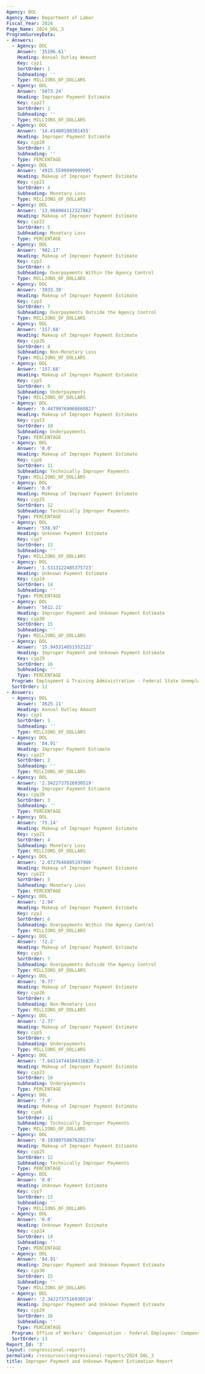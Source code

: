```yaml
---
Agency: DOL
Agency_Name: Department of Labor
Fiscal_Year: 2024
Page_Name: 2024_DOL_3
ProgramSurveyData:
- Answers:
  - Agency: DOL
    Answer: '35196.61'
    Heading: Annual Outlay Amount
    Key: cyp1
    SortOrder: 1
    Subheading: ''
    Type: MILLIONS_OF_DOLLARS
  - Agency: DOL
    Answer: '5073.24'
    Heading: Improper Payment Estimate
    Key: cyp27
    SortOrder: 2
    Subheading: ''
    Type: MILLIONS_OF_DOLLARS
  - Agency: DOL
    Answer: '14.41400180301455'
    Heading: Improper Payment Estimate
    Key: cyp28
    SortOrder: 3
    Subheading: ''
    Type: PERCENTAGE
  - Agency: DOL
    Answer: '4915.5599999999995'
    Heading: Makeup of Improper Payment Estimate
    Key: cyp21
    SortOrder: 4
    Subheading: Monetary Loss
    Type: MILLIONS_OF_DOLLARS
  - Agency: DOL
    Answer: '13.966004112327862'
    Heading: Makeup of Improper Payment Estimate
    Key: cyp22
    SortOrder: 5
    Subheading: Monetary Loss
    Type: PERCENTAGE
  - Agency: DOL
    Answer: '982.17'
    Heading: Makeup of Improper Payment Estimate
    Key: cyp2
    SortOrder: 6
    Subheading: Overpayments Within the Agency Control
    Type: MILLIONS_OF_DOLLARS
  - Agency: DOL
    Answer: '3933.39'
    Heading: Makeup of Improper Payment Estimate
    Key: cyp3
    SortOrder: 7
    Subheading: Overpayments Outside the Agency Control
    Type: MILLIONS_OF_DOLLARS
  - Agency: DOL
    Answer: '157.68'
    Heading: Makeup of Improper Payment Estimate
    Key: cyp26
    SortOrder: 8
    Subheading: Non-Monetary Loss
    Type: MILLIONS_OF_DOLLARS
  - Agency: DOL
    Answer: '157.68'
    Heading: Makeup of Improper Payment Estimate
    Key: cyp5
    SortOrder: 9
    Subheading: Underpayments
    Type: MILLIONS_OF_DOLLARS
  - Agency: DOL
    Answer: '0.44799769068668827'
    Heading: Makeup of Improper Payment Estimate
    Key: cyp23
    SortOrder: 10
    Subheading: Underpayments
    Type: PERCENTAGE
  - Agency: DOL
    Answer: '0.0'
    Heading: Makeup of Improper Payment Estimate
    Key: cyp6
    SortOrder: 11
    Subheading: Technically Improper Payments
    Type: MILLIONS_OF_DOLLARS
  - Agency: DOL
    Answer: '0.0'
    Heading: Makeup of Improper Payment Estimate
    Key: cyp25
    SortOrder: 12
    Subheading: Technically Improper Payments
    Type: PERCENTAGE
  - Agency: DOL
    Answer: '538.97'
    Heading: Unknown Payment Estimate
    Key: cyp7
    SortOrder: 13
    Subheading: ''
    Type: MILLIONS_OF_DOLLARS
  - Agency: DOL
    Answer: '1.5313122485375723'
    Heading: Unknown Payment Estimate
    Key: cyp24
    SortOrder: 14
    Subheading: ''
    Type: PERCENTAGE
  - Agency: DOL
    Answer: '5612.21'
    Heading: Improper Payment and Unknown Payment Estimate
    Key: cyp30
    SortOrder: 15
    Subheading: ''
    Type: MILLIONS_OF_DOLLARS
  - Agency: DOL
    Answer: '15.945314051552122'
    Heading: Improper Payment and Unknown Payment Estimate
    Key: cyp29
    SortOrder: 16
    Subheading: ''
    Type: PERCENTAGE
  Program: Employment & Training Administration - Federal State Unemployment Insurance
  SortOrder: 12
- Answers:
  - Agency: DOL
    Answer: '3625.11'
    Heading: Annual Outlay Amount
    Key: cyp1
    SortOrder: 1
    Subheading: ''
    Type: MILLIONS_OF_DOLLARS
  - Agency: DOL
    Answer: '84.91'
    Heading: Improper Payment Estimate
    Key: cyp27
    SortOrder: 2
    Subheading: ''
    Type: MILLIONS_OF_DOLLARS
  - Agency: DOL
    Answer: '2.3422737516930519'
    Heading: Improper Payment Estimate
    Key: cyp28
    SortOrder: 3
    Subheading: ''
    Type: PERCENTAGE
  - Agency: DOL
    Answer: '75.14'
    Heading: Makeup of Improper Payment Estimate
    Key: cyp21
    SortOrder: 4
    Subheading: Monetary Loss
    Type: MILLIONS_OF_DOLLARS
  - Agency: DOL
    Answer: '2.0727646885197966'
    Heading: Makeup of Improper Payment Estimate
    Key: cyp22
    SortOrder: 5
    Subheading: Monetary Loss
    Type: PERCENTAGE
  - Agency: DOL
    Answer: '2.94'
    Heading: Makeup of Improper Payment Estimate
    Key: cyp2
    SortOrder: 6
    Subheading: Overpayments Within the Agency Control
    Type: MILLIONS_OF_DOLLARS
  - Agency: DOL
    Answer: '72.2'
    Heading: Makeup of Improper Payment Estimate
    Key: cyp3
    SortOrder: 7
    Subheading: Overpayments Outside the Agency Control
    Type: MILLIONS_OF_DOLLARS
  - Agency: DOL
    Answer: '9.77'
    Heading: Makeup of Improper Payment Estimate
    Key: cyp26
    SortOrder: 8
    Subheading: Non-Monetary Loss
    Type: MILLIONS_OF_DOLLARS
  - Agency: DOL
    Answer: '2.77'
    Heading: Makeup of Improper Payment Estimate
    Key: cyp5
    SortOrder: 9
    Subheading: Underpayments
    Type: MILLIONS_OF_DOLLARS
  - Agency: DOL
    Answer: '7.6411474410431682E-2'
    Heading: Makeup of Improper Payment Estimate
    Key: cyp23
    SortOrder: 10
    Subheading: Underpayments
    Type: PERCENTAGE
  - Agency: DOL
    Answer: '7.0'
    Heading: Makeup of Improper Payment Estimate
    Key: cyp6
    SortOrder: 11
    Subheading: Technically Improper Payments
    Type: MILLIONS_OF_DOLLARS
  - Agency: DOL
    Answer: '0.19309758876282374'
    Heading: Makeup of Improper Payment Estimate
    Key: cyp25
    SortOrder: 12
    Subheading: Technically Improper Payments
    Type: PERCENTAGE
  - Agency: DOL
    Answer: '0.0'
    Heading: Unknown Payment Estimate
    Key: cyp7
    SortOrder: 13
    Subheading: ''
    Type: MILLIONS_OF_DOLLARS
  - Agency: DOL
    Answer: '0.0'
    Heading: Unknown Payment Estimate
    Key: cyp24
    SortOrder: 14
    Subheading: ''
    Type: PERCENTAGE
  - Agency: DOL
    Answer: '84.91'
    Heading: Improper Payment and Unknown Payment Estimate
    Key: cyp30
    SortOrder: 15
    Subheading: ''
    Type: MILLIONS_OF_DOLLARS
  - Agency: DOL
    Answer: '2.3422737516930519'
    Heading: Improper Payment and Unknown Payment Estimate
    Key: cyp29
    SortOrder: 16
    Subheading: ''
    Type: PERCENTAGE
  Program: Office of Workers' Compensation - Federal Employees' Compensation Act
  SortOrder: 13
Report_Id: '3'
layout: congressional-reports
permalink: /resources/congressional-reports/2024_DOL_3
title: Improper Payment and Unknown Payment Estimation Report
---
```

